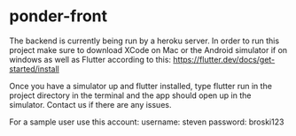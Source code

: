 # ponder-front
The backend is currently being run by a heroku server.
In order to run this project make sure to download XCode on Mac or the Android simulator if on windows as well as Flutter according to this: https://flutter.dev/docs/get-started/install

Once you have a simulator up and flutter installed, type flutter run in the project directory in the terminal and the app should open up in the simulator. Contact us if there are any issues.

For a sample user use this account:
username: steven
password: broski123
